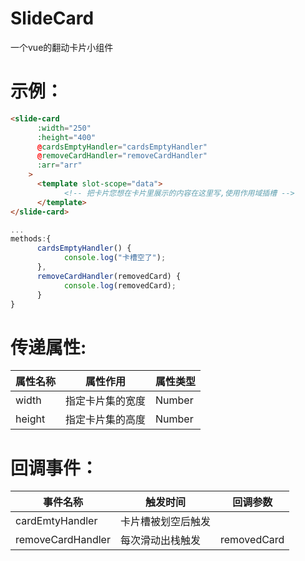 # SlideCard
一个vue的翻动卡片小组件

# 示例：
```html
<slide-card
      :width="250"
      :height="400"
      @cardsEmptyHandler="cardsEmptyHandler"
      @removeCardHandler="removeCardHandler"
      :arr="arr"
    >
      <template slot-scope="data">
            <!-- 把卡片您想在卡片里展示的内容在这里写,使用作用域插槽 -->
      </template>
</slide-card>
```
```javascript
...
methods:{
      cardsEmptyHandler() {
            console.log("卡槽空了");
      },
      removeCardHandler(removedCard) {
            console.log(removedCard);
      }
}

```
# 传递属性:
|属性名称|属性作用|属性类型|
|--|--|--|
|width|指定卡片集的宽度|Number|
|height|指定卡片集的高度|Number|

# 回调事件：
|事件名称|触发时间|回调参数|
|--|--|--|
|cardEmtyHandler|卡片槽被划空后触发||
|removeCardHandler|每次滑动出栈触发|removedCard|


